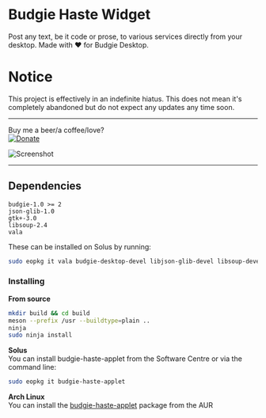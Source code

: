 # Budgie Haste Widget
Post any text, be it code or prose, to various services directly from your desktop. Made with ❤ for Budgie Desktop.

# Notice
This project is effectively in an indefinite hiatus.
This does not mean it's completely abandoned but do not expect any updates any time soon.

---

Buy me a beer/a coffee/love?  
[![Donate](https://img.shields.io/badge/Donate-PayPal-blue.svg)](https://paypal.me/StefanRic)

![Screenshot](data/images/screenshot1.png)

---

## Dependencies
```
budgie-1.0 >= 2
json-glib-1.0
gtk+-3.0
libsoup-2.4
vala
```

These can be installed on Solus by running:  
```bash
sudo eopkg it vala budgie-desktop-devel libjson-glib-devel libsoup-devel
```

### Installing

**From source**  
```bash
mkdir build && cd build
meson --prefix /usr --buildtype=plain ..
ninja
sudo ninja install
```

**Solus**  
You can install budgie-haste-applet from the Software Centre or via the command line:
```bash
sudo eopkg it budgie-haste-applet
```

**Arch Linux**  
You can install the [budgie-haste-applet](https://aur.archlinux.org/packages/budgie-haste-applet) package from the AUR
